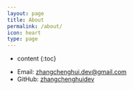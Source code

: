 ```yaml
---
layout: page
title: About
permalink: /about/
icon: heart
type: page
---
```


* content
{:toc}





- Email: zhangchenghui.dev@gmail.com
- GitHub: [zhangchenghuidev]( https://github.com/zhangchenghuidev/)


